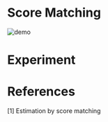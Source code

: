 # Score Matching

![demo](https://raw.github.com/wiki/kadode/score-matching/images/out3.gif)
# Experiment

# References
[1] Estimation by score matching
